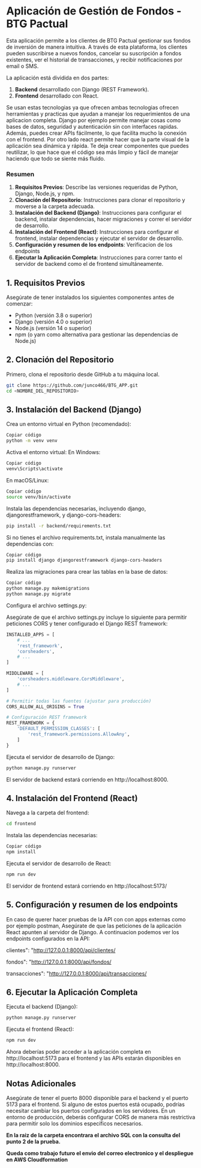 # Aplicación de Gestión de Fondos - BTG Pactual

Esta aplicación permite a los clientes de BTG Pactual gestionar sus fondos de inversión de manera intuitiva. A través de esta plataforma, los clientes pueden suscribirse a nuevos fondos, cancelar su suscripción a fondos existentes, ver el historial de transacciones, y recibir notificaciones por email o SMS.

La aplicación está dividida en dos partes:
1. **Backend** desarrollado con Django (REST Framework).
2. **Frontend** desarrollado con React.

Se usan estas tecnologias ya que ofrecen ambas tecnologias ofrecen herramientas y practicas que ayudan a manejar los requerimientos de una aplicacion completa. Django por ejemplo permite manejar cosas como bases de datos, seguridad y autenticación sin con interfaces rapidas. Además, puedes crear APIs fácilmente, lo que facilita mucho la conexión con el frontend. Por otro lado react permite hacer que la parte visual de la aplicación sea dinámica y rápida. Te deja crear componentes que puedes reutilizar, lo que hace que el código sea más limpio y fácil de manejar haciendo que todo se siente más fluido.

### Resumen

1. **Requisitos Previos**: Describe las versiones requeridas de Python, Django, Node.js, y npm.
2. **Clonación del Repositorio**: Instrucciones para clonar el repositorio y moverse a la carpeta adecuada.
3. **Instalación del Backend (Django)**: Instrucciones para configurar el backend, instalar dependencias, hacer migraciones y correr el servidor de desarrollo.
4. **Instalación del Frontend (React)**: Instrucciones para configurar el frontend, instalar dependencias y ejecutar el servidor de desarrollo.
5. **Configuración y resumen de los endpoints**: Verificacion de los endpoints
6. **Ejecutar la Aplicación Completa**: Instrucciones para correr tanto el servidor de backend como el de frontend simultáneamente.

## 1. Requisitos Previos

Asegúrate de tener instalados los siguientes componentes antes de comenzar:

- Python (versión 3.8 o superior)
- Django (versión 4.0 o superior)
- Node.js (versión 14 o superior)
- npm (o yarn como alternativa para gestionar las dependencias de Node.js)

## 2. Clonación del Repositorio

Primero, clona el repositorio desde GitHub a tu máquina local.

```bash
git clone https://github.com/junco466/BTG_APP.git
cd <NOMBRE_DEL_REPOSITORIO>
```

## 3. Instalación del Backend (Django)

Crea un entorno virtual en Python (recomendado):

```bash
Copiar código
python -m venv venv
```
Activa el entorno virtual:
En Windows:

```bash
Copiar código
venv\Scripts\activate
```

En macOS/Linux:

```bash
Copiar código
source venv/bin/activate
```

Instala las dependencias necesarias, incluyendo django, djangorestframework, y django-cors-headers:

```bash
pip install -r backend/requirements.txt
```

Si no tienes el archivo requirements.txt, instala manualmente las dependencias con:

```bash
Copiar código
pip install django djangorestframework django-cors-headers
```

Realiza las migraciones para crear las tablas en la base de datos:

```bash
Copiar código
python manage.py makemigrations
python manage.py migrate
```

Configura el archivo settings.py:

Asegúrate de que el archivo settings.py incluye lo siguiente para permitir peticiones CORS y tener configurado el Django REST framework:

```python
INSTALLED_APPS = [
    # ...
    'rest_framework',
    'corsheaders',
    # ...
]

MIDDLEWARE = [
    'corsheaders.middleware.CorsMiddleware',
    # ...
]

# Permitir todas las fuentes (ajustar para producción)
CORS_ALLOW_ALL_ORIGINS = True

# Configuración REST framework
REST_FRAMEWORK = {
    'DEFAULT_PERMISSION_CLASSES': [
        'rest_framework.permissions.AllowAny',
    ]
}
```

Ejecuta el servidor de desarrollo de Django:

```bash
python manage.py runserver
```

El servidor de backend estará corriendo en http://localhost:8000.

## 4. Instalación del Frontend (React)

Navega a la carpeta del frontend:

```bash
cd frontend
```

Instala las dependencias necesarias:

```bash
Copiar código
npm install
```

Ejecuta el servidor de desarrollo de React:

```bash
npm run dev
```

El servidor de frontend estará corriendo en http://localhost:5173/

## 5. Configuración y resumen de los endpoints
En caso de querer hacer pruebas de la API con con apps externas como por ejemplo postman, Asegúrate de que las peticiones de la aplicación React apunten al servidor de Django. A continuacion podemos ver los endpoints configurados en la API: 

clientes": "http://127.0.0.1:8000/api/clientes/

fondos": "http://127.0.0.1:8000/api/fondos/

transacciones": "http://127.0.0.1:8000/api/transacciones/

## 6. Ejecutar la Aplicación Completa

Ejecuta el backend (Django):

```bash
python manage.py runserver
```

Ejecuta el frontend (React):

```bash
npm run dev
```

Ahora deberías poder acceder a la aplicación completa en http://localhost:5173 para el frontend y las APIs estarán disponibles en http://localhost:8000.

## Notas Adicionales
Asegúrate de tener el puerto 8000 disponible para el backend y el puerto 5173 para el frontend. Si alguno de estos puertos está ocupado, podrías necesitar cambiar los puertos configurados en los servidores.
En un entorno de producción, deberás configurar CORS de manera más restrictiva para permitir solo los dominios específicos necesarios.

**En la raiz de la carpeta encontrara el archivo SQL con la consulta del punto 2 de la prueba.**

**Queda como trabajo futuro el envio del correo electronico y el despliegue en AWS Cloudformation**
